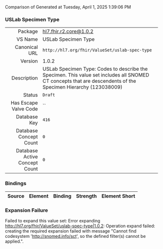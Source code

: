 Comparison of 
Generated at Tuesday, April 1, 2025 1:39:06 PM

### USLab Specimen Type

|      |     |
| ---: | --- |
| Package | hl7.fhir.r2.core@1.0.2 |
| VS Name | USLab Specimen Type |
| Canonical URL | `http://hl7.org/fhir/ValueSet/uslab-spec-type` |
| Version | 1.0.2 |
| Description | USLab Specimen Type: Codes to describe the Specimen. This value set includes all SNOMED CT concepts that are descendents of the Specimen Hierarchy (123038009) |
| Status | `Draft` |
| Has Escape Valve Code | `` |
| Database Key | `416` |
| Database Concept Count | `0` |
| Database Active Concept Count | `0` |
### Bindings

| Source | Element | Binding | Strength | Element Short |
| ------ | ------- | ------- | -------- | ------------- |

### Expansion Failure

Failed to expand this value set: Error expanding http://hl7.org/fhir/ValueSet/uslab-spec-type|1.0.2: Operation expand failed: creating the required expansion failed with message "Cannot find codesystem 'http://snomed.info/sct', so the defined filter(s) cannot be applied.".
